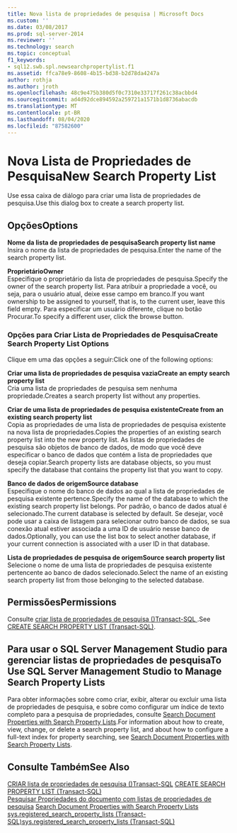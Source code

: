 ```yaml
---
title: Nova lista de propriedades de pesquisa | Microsoft Docs
ms.custom: ''
ms.date: 03/08/2017
ms.prod: sql-server-2014
ms.reviewer: ''
ms.technology: search
ms.topic: conceptual
f1_keywords:
- sql12.swb.spl.newsearchpropertylist.f1
ms.assetid: ffca78e9-8608-4b15-bd38-b2d78da4247a
author: rothja
ms.author: jroth
ms.openlocfilehash: 48c9e475b380d5f0c7310e33717f261c38acbbd4
ms.sourcegitcommit: ad4d92dce894592a259721a1571b1d8736abacdb
ms.translationtype: MT
ms.contentlocale: pt-BR
ms.lasthandoff: 08/04/2020
ms.locfileid: "87582600"
---
```

# <a name="new-search-property-list"></a><span data-ttu-id="bd6b9-102">Nova Lista de Propriedades de Pesquisa</span><span class="sxs-lookup"><span data-stu-id="bd6b9-102">New Search Property List</span></span>
  <span data-ttu-id="bd6b9-103">Use essa caixa de diálogo para criar uma lista de propriedades de pesquisa.</span><span class="sxs-lookup"><span data-stu-id="bd6b9-103">Use this dialog box to create a search property list.</span></span>  
  
## <a name="options"></a><span data-ttu-id="bd6b9-104">Opções</span><span class="sxs-lookup"><span data-stu-id="bd6b9-104">Options</span></span>  
 <span data-ttu-id="bd6b9-105">**Nome da lista de propriedades de pesquisa**</span><span class="sxs-lookup"><span data-stu-id="bd6b9-105">**Search property list name**</span></span>  
 <span data-ttu-id="bd6b9-106">Insira o nome da lista de propriedades de pesquisa.</span><span class="sxs-lookup"><span data-stu-id="bd6b9-106">Enter the name of the search property list.</span></span>  
  
 <span data-ttu-id="bd6b9-107">**Proprietário**</span><span class="sxs-lookup"><span data-stu-id="bd6b9-107">**Owner**</span></span>  
 <span data-ttu-id="bd6b9-108">Especifique o proprietário da lista de propriedades de pesquisa.</span><span class="sxs-lookup"><span data-stu-id="bd6b9-108">Specify the owner of the search property list.</span></span> <span data-ttu-id="bd6b9-109">Para atribuir a propriedade a você, ou seja, para o usuário atual, deixe esse campo em branco.</span><span class="sxs-lookup"><span data-stu-id="bd6b9-109">If you want ownership to be assigned to yourself, that is, to the current user, leave this field empty.</span></span> <span data-ttu-id="bd6b9-110">Para especificar um usuário diferente, clique no botão Procurar.</span><span class="sxs-lookup"><span data-stu-id="bd6b9-110">To specify a different user, click the browse button.</span></span>  
  
### <a name="create-search-property-list-options"></a><span data-ttu-id="bd6b9-111">Opções para Criar Lista de Propriedades de Pesquisa</span><span class="sxs-lookup"><span data-stu-id="bd6b9-111">Create Search Property List Options</span></span>  
 <span data-ttu-id="bd6b9-112">Clique em uma das opções a seguir:</span><span class="sxs-lookup"><span data-stu-id="bd6b9-112">Click one of the following options:</span></span>  
  
 <span data-ttu-id="bd6b9-113">**Criar uma lista de propriedades de pesquisa vazia**</span><span class="sxs-lookup"><span data-stu-id="bd6b9-113">**Create an empty search property list**</span></span>  
 <span data-ttu-id="bd6b9-114">Cria uma lista de propriedades de pesquisa sem nenhuma propriedade.</span><span class="sxs-lookup"><span data-stu-id="bd6b9-114">Creates a search property list without any properties.</span></span>  
  
 <span data-ttu-id="bd6b9-115">**Criar de uma lista de propriedades de pesquisa existente**</span><span class="sxs-lookup"><span data-stu-id="bd6b9-115">**Create from an existing search property list**</span></span>  
 <span data-ttu-id="bd6b9-116">Copia as propriedades de uma lista de propriedades de pesquisa existente na nova lista de propriedades.</span><span class="sxs-lookup"><span data-stu-id="bd6b9-116">Copies the properties of an existing search property list into the new property list.</span></span> <span data-ttu-id="bd6b9-117">As listas de propriedades de pesquisa são objetos de banco de dados, de modo que você deve especificar o banco de dados que contém a lista de propriedades que deseja copiar.</span><span class="sxs-lookup"><span data-stu-id="bd6b9-117">Search property lists are database objects, so you must specify the database that contains the property list that you want to copy.</span></span>  
  
 <span data-ttu-id="bd6b9-118">**Banco de dados de origem**</span><span class="sxs-lookup"><span data-stu-id="bd6b9-118">**Source database**</span></span>  
 <span data-ttu-id="bd6b9-119">Especifique o nome do banco de dados ao qual a lista de propriedades de pesquisa existente pertence.</span><span class="sxs-lookup"><span data-stu-id="bd6b9-119">Specify the name of the database to which the existing search property list belongs.</span></span> <span data-ttu-id="bd6b9-120">Por padrão, o banco de dados atual é selecionado.</span><span class="sxs-lookup"><span data-stu-id="bd6b9-120">The current database is selected by default.</span></span> <span data-ttu-id="bd6b9-121">Se desejar, você pode usar a caixa de listagem para selecionar outro banco de dados, se sua conexão atual estiver associada a uma ID de usuário nesse banco de dados.</span><span class="sxs-lookup"><span data-stu-id="bd6b9-121">Optionally, you can use the list box to select another database, if your current connection is associated with a user ID in that database.</span></span>  
  
 <span data-ttu-id="bd6b9-122">**Lista de propriedades de pesquisa de origem**</span><span class="sxs-lookup"><span data-stu-id="bd6b9-122">**Source search property list**</span></span>  
 <span data-ttu-id="bd6b9-123">Selecione o nome de uma lista de propriedades de pesquisa existente pertencente ao banco de dados selecionado.</span><span class="sxs-lookup"><span data-stu-id="bd6b9-123">Select the name of an existing search property list from those belonging to the selected database.</span></span>  
  
## <a name="permissions"></a><span data-ttu-id="bd6b9-124">Permissões</span><span class="sxs-lookup"><span data-stu-id="bd6b9-124">Permissions</span></span>  
 <span data-ttu-id="bd6b9-125">Consulte [criar lista de propriedades de pesquisa &#40;&#41;Transact-SQL ](/sql/t-sql/statements/create-search-property-list-transact-sql).</span><span class="sxs-lookup"><span data-stu-id="bd6b9-125">See [CREATE SEARCH PROPERTY LIST &#40;Transact-SQL&#41;](/sql/t-sql/statements/create-search-property-list-transact-sql).</span></span>  
  
## <a name="to-use-sql-server-management-studio-to-manage-search-property-lists"></a><span data-ttu-id="bd6b9-126">Para usar o SQL Server Management Studio para gerenciar listas de propriedades de pesquisa</span><span class="sxs-lookup"><span data-stu-id="bd6b9-126">To Use SQL Server Management Studio to Manage Search Property Lists</span></span>  
 <span data-ttu-id="bd6b9-127">Para obter informações sobre como criar, exibir, alterar ou excluir uma lista de propriedades de pesquisa, e sobre como configurar um índice de texto completo para a pesquisa de propriedades, consulte [Search Document Properties with Search Property Lists](../relational-databases/search/search-document-properties-with-search-property-lists.md).</span><span class="sxs-lookup"><span data-stu-id="bd6b9-127">For information about how to create, view, change, or delete a search property list, and about how to configure a full-text index for property searching, see [Search Document Properties with Search Property Lists](../relational-databases/search/search-document-properties-with-search-property-lists.md).</span></span>  
  
## <a name="see-also"></a><span data-ttu-id="bd6b9-128">Consulte Também</span><span class="sxs-lookup"><span data-stu-id="bd6b9-128">See Also</span></span>  
 <span data-ttu-id="bd6b9-129">[CRIAR lista de propriedades de pesquisa &#40;&#41;Transact-SQL](/sql/t-sql/statements/create-search-property-list-transact-sql) </span><span class="sxs-lookup"><span data-stu-id="bd6b9-129">[CREATE SEARCH PROPERTY LIST &#40;Transact-SQL&#41;](/sql/t-sql/statements/create-search-property-list-transact-sql) </span></span>  
 <span data-ttu-id="bd6b9-130">[Pesquisar Propriedades do documento com listas de propriedades de pesquisa](../relational-databases/search/search-document-properties-with-search-property-lists.md) </span><span class="sxs-lookup"><span data-stu-id="bd6b9-130">[Search Document Properties with Search Property Lists](../relational-databases/search/search-document-properties-with-search-property-lists.md) </span></span>  
 [<span data-ttu-id="bd6b9-131">sys.registered_search_property_lists &#40;Transact-SQL&#41;</span><span class="sxs-lookup"><span data-stu-id="bd6b9-131">sys.registered_search_property_lists &#40;Transact-SQL&#41;</span></span>](/sql/relational-databases/system-catalog-views/sys-registered-search-property-lists-transact-sql)  
  
  

